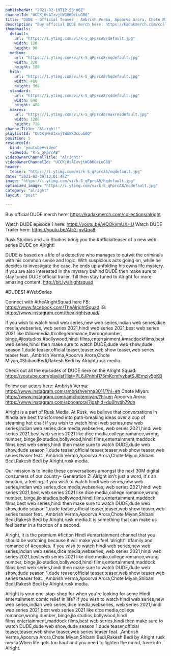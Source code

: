 ```yaml
---
publishedAt: "2021-02-19T12:50:06Z"
channelId: "UCCKjHsAIxvjtWG8KOcLuG8Q"
title: "DUDE - Official Teaser | Ambrish Verma, Apoorva Arora, Chote Miyan | Web Series"
description: "Buy official DUDE merch here: https://kadakmerch.com/collections/alright\n\nWatch DUDE episode 1 here: https://youtu.be/yIQOkymUXHU\nWatch DUDE Trailer here: https://youtu.be/Afc2-gvQqa8\n\nRusk Studios and Jio Studios bring you the #officialteaser of a new web series DUDE on Alright! \n\nDUDE is based on a life of a detective who manages to outwit the criminals with his common sense and logic. With suspicious acts going on, while he decides to investigate the case, he ends up unfolding his owns life mystery. \nIf you are also interested in the mystery behind DUDE then make sure to stay tuned DUDE official trailer. Till then stay tuned to Alright for more amazing content: http://bit.ly/alrightsquad​\n \n#DUDES1​ #WebSeries​\n\nConnect with #theAlrightSquad here\nFB: https://www.facebook.com/TheAlrightSquad\nIG: https://www.instagram.com/thealrightsquad/\n\nIf you wish to watch hindi web series,new web series,indian web series,dice media,webseries, web series 2021,hindi web series 2021,best web series 2021 like #dicemedia,#collegeromance,#wrongnumber, binge,#jiostudios,#bollywood,hindi films,entertainment,#maddockfilms,best web series,hindi then make sure to watch DUDE,dude web show,dude season 1,dude teaser,official teaser,teaser,web show teaser,web series teaser feat. ,Ambrish Verma,Apoorva Arora,Chote Miyan,#ShibaniBedi,Rakesh Bedi by Alright,rusk media.\n\nCheck out all the episodes of DUDE here on the Alright Squad: https://youtube.com/playlist?list=PL6JPnhhI175mKcmfyybatSJIEmzjv5pKB\n\nFollow our actors here:\nAmbrish Verma: https://www.instagram.com/ambrishverma3011/?hl=en\nChote Miyan: https://www.instagram.com/iamchotemiyan/?hl=en\nApoorva Arora: https://www.instagram.com/apooarora/?igshid=du0hvtjh79dn\n\n\nAlright is a part of Rusk Media. At Rusk, we believe that conversations in #India are best transformed into path-breaking ideas over a cup of steaming hot chai! If you wish to watch hindi web series,new web series,indian web series,dice media,webseries, web series 2021,hindi web series 2021,best web series 2021 like dice media,college romance,wrong number, binge,jio studios,bollywood,hindi films,entertainment,maddock films,best web series,hindi then make sure to watch DUDE,dude web show,dude season 1,dude teaser,official teaser,teaser,web show teaser,web series teaser feat. ,Ambrish Verma,Apoorva Arora,Chote Miyan,Shibani Bedi,Rakesh Bedi by Alright,rusk media.\n\nOur mission is to incite these conversations amongst the next 30M digital consumers of our country- Generation Z! Alright isn't just a word, it's an emotion, a feeling. If you wish to watch hindi web series,new web series,indian web series,dice media,webseries, web series 2021,hindi web series 2021,best web series 2021 like dice media,college romance,wrong number, binge,jio studios,bollywood,hindi films,entertainment,maddock films,best web series,hindi then make sure to watch DUDE,dude web show,dude season 1,dude teaser,official teaser,teaser,web show teaser,web series teaser feat. ,Ambrish Verma,Apoorva Arora,Chote Miyan,Shibani Bedi,Rakesh Bedi by Alright,rusk media.It is something that can make us feel better in a fraction of a second.\n\nAlright, it is the premium #fiction Hindi #entertainment channel that you should be watching because it will make you feel 'alright'!  #family and romance of #couples. If you wish to watch hindi web series,new web series,indian web series,dice media,webseries, web series 2021,hindi web series 2021,best web series 2021 like dice media,college romance,wrong number, binge,jio studios,bollywood,hindi films,entertainment,maddock films,best web series,hindi then make sure to watch DUDE,dude web show,dude season 1,dude teaser,official teaser,teaser,web show teaser,web series teaser feat. ,Ambrish Verma,Apoorva Arora,Chote Miyan,Shibani Bedi,Rakesh Bedi by Alright,rusk media.\n\nAlright is your one-stop-shop for when you're looking for some Hindi entertainment comic relief in life? If you wish to watch hindi web series,new web series,indian web series,dice media,webseries, web series 2021,hindi web series 2021,best web series 2021 like dice media,college romance,wrong number, binge,jio studios,bollywood,hindi films,entertainment,maddock films,best web series,hindi then make sure to watch DUDE,dude web show,dude season 1,dude teaser,official teaser,teaser,web show teaser,web series teaser feat. ,Ambrish Verma,Apoorva Arora,Chote Miyan,Shibani Bedi,Rakesh Bedi by Alright,rusk media.When life gets too hard and you need to lighten the mood, tune into Alright."
thumbnails:
  default:
    url: "https://i.ytimg.com/vi/k-S_qFprcA8/default.jpg"
    width: 120
    height: 90
  medium:
    url: "https://i.ytimg.com/vi/k-S_qFprcA8/mqdefault.jpg"
    width: 320
    height: 180
  high:
    url: "https://i.ytimg.com/vi/k-S_qFprcA8/hqdefault.jpg"
    width: 480
    height: 360
  standard:
    url: "https://i.ytimg.com/vi/k-S_qFprcA8/sddefault.jpg"
    width: 640
    height: 480
  maxres:
    url: "https://i.ytimg.com/vi/k-S_qFprcA8/maxresdefault.jpg"
    width: 1280
    height: 720
channelTitle: "Alright!"
playlistId: "UUCKjHsAIxvjtWG8KOcLuG8Q"
position: 5
resourceId:
  kind: "youtube#video"
  videoId: "k-S_qFprcA8"
videoOwnerChannelTitle: "Alright!"
videoOwnerChannelId: "UCCKjHsAIxvjtWG8KOcLuG8Q"
header:
  teaser: "https://i.ytimg.com/vi/k-S_qFprcA8/mqdefault.jpg"
date: "2021-02-19T13:01:48Z"
image: "https://i.ytimg.com/vi/k-S_qFprcA8/hqdefault.jpg"
optimized_image: "https://i.ytimg.com/vi/k-S_qFprcA8/mqdefault.jpg"
category: "alright"
layout: "post"

---
```

Buy official DUDE merch here: https://kadakmerch.com/collections/alright

Watch DUDE episode 1 here: https://youtu.be/yIQOkymUXHU
Watch DUDE Trailer here: https://youtu.be/Afc2-gvQqa8

Rusk Studios and Jio Studios bring you the #officialteaser of a new web series DUDE on Alright! 

DUDE is based on a life of a detective who manages to outwit the criminals with his common sense and logic. With suspicious acts going on, while he decides to investigate the case, he ends up unfolding his owns life mystery. 
If you are also interested in the mystery behind DUDE then make sure to stay tuned DUDE official trailer. Till then stay tuned to Alright for more amazing content: http://bit.ly/alrightsquad​
 
#DUDES1​ #WebSeries​

Connect with #theAlrightSquad here
FB: https://www.facebook.com/TheAlrightSquad
IG: https://www.instagram.com/thealrightsquad/

If you wish to watch hindi web series,new web series,indian web series,dice media,webseries, web series 2021,hindi web series 2021,best web series 2021 like #dicemedia,#collegeromance,#wrongnumber, binge,#jiostudios,#bollywood,hindi films,entertainment,#maddockfilms,best web series,hindi then make sure to watch DUDE,dude web show,dude season 1,dude teaser,official teaser,teaser,web show teaser,web series teaser feat. ,Ambrish Verma,Apoorva Arora,Chote Miyan,#ShibaniBedi,Rakesh Bedi by Alright,rusk media.

Check out all the episodes of DUDE here on the Alright Squad: https://youtube.com/playlist?list=PL6JPnhhI175mKcmfyybatSJIEmzjv5pKB

Follow our actors here:
Ambrish Verma: https://www.instagram.com/ambrishverma3011/?hl=en
Chote Miyan: https://www.instagram.com/iamchotemiyan/?hl=en
Apoorva Arora: https://www.instagram.com/apooarora/?igshid=du0hvtjh79dn


Alright is a part of Rusk Media. At Rusk, we believe that conversations in #India are best transformed into path-breaking ideas over a cup of steaming hot chai! If you wish to watch hindi web series,new web series,indian web series,dice media,webseries, web series 2021,hindi web series 2021,best web series 2021 like dice media,college romance,wrong number, binge,jio studios,bollywood,hindi films,entertainment,maddock films,best web series,hindi then make sure to watch DUDE,dude web show,dude season 1,dude teaser,official teaser,teaser,web show teaser,web series teaser feat. ,Ambrish Verma,Apoorva Arora,Chote Miyan,Shibani Bedi,Rakesh Bedi by Alright,rusk media.

Our mission is to incite these conversations amongst the next 30M digital consumers of our country- Generation Z! Alright isn't just a word, it's an emotion, a feeling. If you wish to watch hindi web series,new web series,indian web series,dice media,webseries, web series 2021,hindi web series 2021,best web series 2021 like dice media,college romance,wrong number, binge,jio studios,bollywood,hindi films,entertainment,maddock films,best web series,hindi then make sure to watch DUDE,dude web show,dude season 1,dude teaser,official teaser,teaser,web show teaser,web series teaser feat. ,Ambrish Verma,Apoorva Arora,Chote Miyan,Shibani Bedi,Rakesh Bedi by Alright,rusk media.It is something that can make us feel better in a fraction of a second.

Alright, it is the premium #fiction Hindi #entertainment channel that you should be watching because it will make you feel 'alright'!  #family and romance of #couples. If you wish to watch hindi web series,new web series,indian web series,dice media,webseries, web series 2021,hindi web series 2021,best web series 2021 like dice media,college romance,wrong number, binge,jio studios,bollywood,hindi films,entertainment,maddock films,best web series,hindi then make sure to watch DUDE,dude web show,dude season 1,dude teaser,official teaser,teaser,web show teaser,web series teaser feat. ,Ambrish Verma,Apoorva Arora,Chote Miyan,Shibani Bedi,Rakesh Bedi by Alright,rusk media.

Alright is your one-stop-shop for when you're looking for some Hindi entertainment comic relief in life? If you wish to watch hindi web series,new web series,indian web series,dice media,webseries, web series 2021,hindi web series 2021,best web series 2021 like dice media,college romance,wrong number, binge,jio studios,bollywood,hindi films,entertainment,maddock films,best web series,hindi then make sure to watch DUDE,dude web show,dude season 1,dude teaser,official teaser,teaser,web show teaser,web series teaser feat. ,Ambrish Verma,Apoorva Arora,Chote Miyan,Shibani Bedi,Rakesh Bedi by Alright,rusk media.When life gets too hard and you need to lighten the mood, tune into Alright.